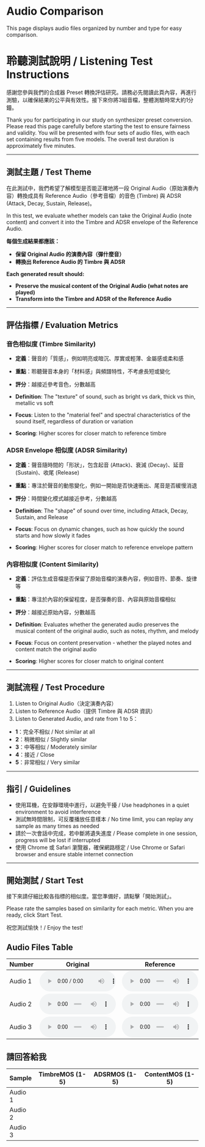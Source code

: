 # Audio Comparison

This page displays audio files organized by number and type for easy comparison.

# 聆聽測試說明 / Listening Test Instructions

感謝您參與我們的合成器 Preset 轉換評估研究。請務必先閱讀此頁內容，再進行測驗，以確保結果的公平與有效性。接下來你將3組音檔，整體測驗時常大約1分鐘。<br>

Thank you for participating in our study on synthesizer preset conversion. Please read this page carefully before starting the test to ensure fairness and validity. You will be presented with four sets of audio files, with each set containing results from five models. The overall test duration is approximately five minutes.<br>

---

## 測試主題 / Test Theme

在此測試中，我們希望了解模型是否能正確地將一段 Original Audio（原始演奏內容）轉換成具有 Reference Audio（參考音檔）的音色 (Timbre) 與 ADSR (Attack, Decay, Sustain, Release)。<br>

In this test, we evaluate whether models can take the Original Audio (note content) and convert it into the Timbre and ADSR envelope of the Reference Audio.<br>

**每個生成結果都應該：**<br>
- **保留 Original Audio 的演奏內容（彈什麼音）**<br>
- **轉換出 Reference Audio 的 Timbre 與 ADSR**<br>

**Each generated result should:**<br>
- **Preserve the musical content of the Original Audio (what notes are played)**<br>
- **Transform into the Timbre and ADSR of the Reference Audio**<br>

---

## 評估指標 / Evaluation Metrics

### 音色相似度 (Timbre Similarity)
- **定義**：聲音的「質感」，例如明亮或暗沉、厚實或輕薄、金屬感或柔和感<br>
- **重點**：聆聽聲音本身的「材料感」與頻譜特性，不考慮長短或變化<br>
- **評分**：越接近參考音色，分數越高<br>

- **Definition**: The "texture" of sound, such as bright vs dark, thick vs thin, metallic vs soft<br>
- **Focus**: Listen to the "material feel" and spectral characteristics of the sound itself, regardless of duration or variation<br>
- **Scoring**: Higher scores for closer match to reference timbre<br>

### ADSR Envelope 相似度 (ADSR Similarity)
- **定義**：聲音隨時間的「形狀」，包含起音 (Attack)、衰減 (Decay)、延音 (Sustain)、收尾 (Release)<br>
- **重點**：專注於聲音的動態變化，例如一開始是否快速衝出、尾音是否緩慢消退<br>
- **評分**：時間變化模式越接近參考，分數越高<br>

- **Definition**: The "shape" of sound over time, including Attack, Decay, Sustain, and Release<br>
- **Focus**: Focus on dynamic changes, such as how quickly the sound starts and how slowly it fades<br>
- **Scoring**: Higher scores for closer match to reference envelope pattern<br>

### 內容相似度 (Content Similarity)
- **定義**：評估生成音檔是否保留了原始音檔的演奏內容，例如音符、節奏、旋律等<br>
- **重點**：專注於內容的保留程度，是否彈奏的音、內容與原始音檔相似<br>
- **評分**：越接近原始內容，分數越高<br>

- **Definition**: Evaluates whether the generated audio preserves the musical content of the original audio, such as notes, rhythm, and melody<br>
- **Focus**: Focus on content preservation - whether the played notes and content match the original audio<br>
- **Scoring**: Higher scores for closer match to original content<br>

---

## 測試流程 / Test Procedure

1. Listen to Original Audio（決定演奏內容）<br>
2. Listen to Reference Audio（提供 Timbre 與 ADSR 資訊）<br>
3. Listen to Generated Audio, and rate from 1 to 5：<br>
- **1**：完全不相似 / Not similar at all<br>
- **2**：稍微相似 / Slightly similar<br>
- **3**：中等相似 / Moderately similar<br>
- **4**：接近 / Close<br>
- **5**：非常相似 / Very similar<br>

---

## 指引 / Guidelines

- 使用耳機，在安靜環境中進行，以避免干擾 / Use headphones in a quiet environment to avoid interference<br>
- 測試無時間限制，可反覆播放任意樣本 / No time limit, you can replay any sample as many times as needed<br>
- 請於一次會話中完成，若中斷將遺失進度 / Please complete in one session, progress will be lost if interrupted<br>
- 使用 Chrome 或 Safari 瀏覽器，確保網路穩定 / Use Chrome or Safari browser and ensure stable internet connection<br>

---

## 開始測試 / Start Test

接下來請仔細比較各指標的相似度。當您準備好，請點擊「開始測試」。<br>

Please rate the samples based on similarity for each metric. When you are ready, click Start Test.<br>

祝您測試愉快！/ Enjoy the test!


## Audio Files Table

<table class="table table-sm text-center" style="vertical-align: middle;">
  <colgroup>
      <col style="width: 120px;">
      <col style="width: 200px;">
      <col style="width: 200px;">
      <col style="width: 200px;">
    </colgroup>
  <thead>
    <tr>
      <th style="text-align:center;">Number</th>
      <th style="text-align:center;">Original</th>
      <th style="text-align:center;">Reference</th>
      <th style="text-align:center;">Reconstructed (Ablated)</th>
    </tr>
  </thead>
  <tbody>
    <tr>
      <td>Audio 1</td>
      <td><audio src="Audio/11_orig.wav" controls style="width: 200px"></audio></td>
      <td><audio src="Audio/11_ref.wav" controls style="width: 200px"></audio></td>
      <td><audio src="Audio/11_recon_abl.wav" controls style="width: 200px"></audio></td>
    </tr>
    <tr>
      <td>Audio 2</td>
      <td><audio src="Audio/15_orig.wav" controls style="width: 200px"></audio></td>
      <td><audio src="Audio/15_ref.wav" controls style="width: 200px"></audio></td>
      <td><audio src="Audio/15_recon_abl.wav" controls style="width: 200px"></audio></td>
    </tr>
    <tr>
      <td>Audio 3</td>
      <td><audio src="Audio/16_orig.wav" controls style="width: 200px"></audio></td>
      <td><audio src="Audio/16_ref.wav" controls style="width: 200px"></audio></td>
      <td><audio src="Audio/16_recon_abl.wav" controls style="width: 200px"></audio></td>
    </tr>
  </tbody>
</table>

## 請回答給我
| Sample | TimbreMOS (1-5) | ADSRMOS (1-5) | ContentMOS (1-5) |
| --- | --- | --- | --- |
| Audio 1 | | | |
| Audio 2 | | | |
| Audio 3 | | | |